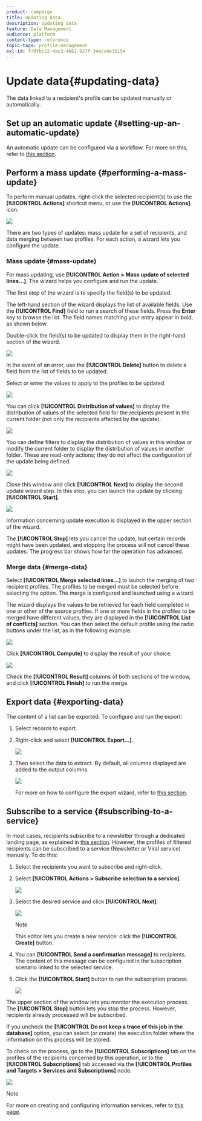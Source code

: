 ```yaml
---
product: campaign
title: Updating data
description: Updating data
feature: Data Management
audience: platform
content-type: reference
topic-tags: profile-management
exl-id: f7dfbc22-4ac3-4b61-927f-34ecc4e35154
---
```

# Update data{#updating-data}



The data linked to a recipient's profile can be updated manually or automatically.

## Set up an automatic update {#setting-up-an-automatic-update}

An automatic update can be configured via a workflow. For more on this, refer to [this section](../../workflow/using/update-data.md).

## Perform a mass update {#performing-a-mass-update}

To perform manual updates, right-click the selected recipient(s) to use the **[!UICONTROL Actions]** shortcut menu, or use the **[!UICONTROL Actions]** icon.

![](assets/s_ncs_user_action_icon.png)

There are two types of updates: mass update for a set of recipients, and data merging between two profiles. For each action, a wizard lets you configure the update.

### Mass update {#mass-update}

For mass updating, use **[!UICONTROL Action > Mass update of selected lines...]**. The wizard helps you configure and run the update.

The first step of the wizard is to specify the field(s) to be updated.

The left-hand section of the wizard displays the list of available fields. Use the **[!UICONTROL Find]** field to run a search of these fields. Press the **Enter** key to browse the list. The field names matching your entry appear in bold, as shown below.

Double-click the field(s) to be updated to display them in the right-hand section of the wizard.

![](assets/s_ncs_user_update_wizard01_1.png)

In the event of an error, use the **[!UICONTROL Delete]** button to delete a field from the list of fields to be updated.

Select or enter the values to apply to the profiles to be updated.

![](assets/s_ncs_user_update_wizard01_12.png)

You can click **[!UICONTROL Distribution of values]** to display the distribution of values of the selected field for the recipients present in the current folder (not only the recipients affected by the update).

![](assets/s_ncs_user_update_wizard01_2.png)

You can define filters to display the distribution of values in this window or modify the current folder to display the distribution of values in another folder. These are read-only actions; they do not affect the configuration of the update being defined.

![](assets/s_ncs_user_update_wizard01_3.png)

Close this window and click **[!UICONTROL Next]** to display the second update wizard step. In this step, you can launch the update by clicking **[!UICONTROL Start]**.

![](assets/s_ncs_user_update_wizard01_4.png)

Information concerning update execution is displayed in the upper section of the wizard.

The **[!UICONTROL Stop]** lets you cancel the update, but certain records might have been updated, and stopping the process will not cancel these updates. The progress bar shows how far the operation has advanced.

### Merge data {#merge-data}

Select **[!UICONTROL Merge selected lines...]** to launch the merging of two recipient profiles. The profiles to be merged must be selected before selecting the option. The merge is configured and launched using a wizard.

The wizard displays the values to be retrieved for each field completed in one or other of the source profiles. If one or more fields in the profiles to be merged have different values, they are displayed in the **[!UICONTROL List of conflicts]** section. You can then select the default profile using the radio buttons under the list, as in the following example:

![](assets/s_ncs_user_merge_wizard01_1.png)

Click **[!UICONTROL Compute]** to display the result of your choice.

![](assets/s_ncs_user_merge_wizard01_2.png)

Check the **[!UICONTROL Result]** columns of both sections of the window, and click **[!UICONTROL Finish]** to run the merge.

## Export data {#exporting-data}

The content of a list can be exported. To configure and run the export:

1. Select records to export.
1. Right-click and select **[!UICONTROL Export...]**.

    ![](assets/s_ncs_user_export_list.png)

1. Then select the data to extract. By default, all columns displayed are added to the output columns.

    ![](assets/s_ncs_user_export_list_start.png)

   For more on how to configure the export wizard, refer to [this section](../../platform/using/executing-export-jobs.md).

## Subscribe to a service {#subscribing-to-a-service}

In most cases, recipients subscribe to a newsletter through a dedicated landing page, as explained in [this section](../../delivery/using/managing-subscriptions.md). However, the profiles of filtered recipients can be subscribed to a service (Newsletter or Viral service) manually. To do this:

1. Select the recipients you want to subscribe and right-click. 
1. Select **[!UICONTROL Actions > Subscribe selection to a service]**.

    ![](assets/s_ncs_user_selection_subscribe_service.png)

1. Select the desired service and click **[!UICONTROL Next]**:

    ![](assets/s_ncs_user_selection_subscribe_service_2.png)

    >[!NOTE]
    >
    >This editor lets you create a new service: click the **[!UICONTROL Create]** button.

1. You can **[!UICONTROL Send a confirmation message]** to recipients. The content of this message can be configured in the subscription scenario linked to the selected service.
1. Click the **[!UICONTROL Start]** button to run the subscription process.

    ![](assets/s_ncs_user_selection_subscribe_service_3.png)

The upper section of the window lets you monitor the execution process. The **[!UICONTROL Stop]** button lets you stop the process. However, recipients already processed will be subscribed.

If you uncheck the **[!UICONTROL Do not keep a trace of this job in the database]** option, you can select (or create) the execution folder where the information on this process will be stored.

To check on the process, go to the **[!UICONTROL Subscriptions]** tab on the profiles of the recipients concerned by this operation, or to the **[!UICONTROL Subscriptions]** tab accessed via the **[!UICONTROL Profiles and Targets > Services and Subscriptions]** node.

![](assets/s_ncs_user_selection_subscribe_service_4.png)

>[!NOTE]
>
>For more on creating and configuring information services, refer to [this page](../../delivery/using/managing-subscriptions.md).
